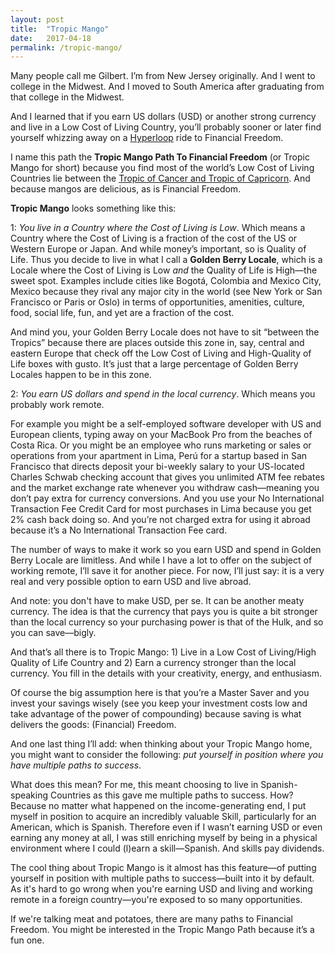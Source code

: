 ```yaml
---
layout: post
title:  "Tropic Mango"
date:   2017-04-18
permalink: /tropic-mango/
---
```

Many people call me Gilbert. I’m from New Jersey originally. And I went to college in the Midwest. And I moved to South America after graduating from that college in the Midwest.

And I learned that if you earn US dollars (USD) or another strong currency and live in a Low Cost of Living Country, you’ll probably sooner or later find yourself whizzing away on a [Hyperloop](https://en.wikipedia.org/wiki/Hyperloop) ride to Financial Freedom.

I name this path the **Tropic Mango Path To Financial Freedom** (or Tropic Mango for short) because you find most of the world’s Low Cost of Living Countries lie between the [Tropic of Cancer and Tropic of Capricorn](http://www.worldatlas.com/aatlas/imagee.htm). And because mangos are delicious, as is Financial Freedom.

**Tropic Mango** looks something like this:

1: *You live in a Country where the Cost of Living is Low*. Which means a Country where the Cost of Living is a fraction of the cost of the US or Western Europe or Japan. And while money’s important, so is Quality of Life. Thus you decide to live in what I call a **Golden Berry Locale**, which is a Locale where the Cost of Living is Low *and* the Quality of Life is High—the sweet spot. Examples include cities like Bogotá, Colombia and Mexico City, Mexico because they rival any major city in the world (see New York or San Francisco or Paris or Oslo) in terms of opportunities, amenities, culture, food, social life, fun, and yet are a fraction of the cost.

And mind you, your Golden Berry Locale does not have to sit “between the Tropics” because there are places outside this zone in, say, central and eastern Europe that check off the Low Cost of Living and High-Quality of Life boxes with gusto. It’s just that a large percentage of Golden Berry Locales happen to be in this zone.

2: *You earn US dollars and spend in the local currency*. Which means you probably work remote.

For example you might be a self-employed software developer with US and European clients, typing away on your MacBook Pro from the beaches of Costa Rica. Or you might be an employee who runs marketing or sales or operations from your apartment in Lima, Perú for a startup based in San Francisco that directs deposit your bi-weekly salary to your US-located Charles Schwab checking account that gives you unlimited ATM fee rebates and the market exchange rate whenever you withdraw cash—meaning you don’t pay extra for currency conversions. And you use your No International Transaction Fee Credit Card for most purchases in Lima because you get 2% cash back doing so. And you’re not charged extra for using it abroad because it’s a No International Transaction Fee card.

The number of ways to make it work so you earn USD and spend in Golden Berry Locale are limitless. And while I have a lot to offer on the subject of working remote, I’ll save it for another piece. For now, I’ll just say: it is a very real and very possible option to earn USD and live abroad.

And note: you don't have to make USD, per se. It can be another meaty currency. The idea is that the currency that pays you is quite a bit stronger than the local currency so your purchasing power is that of the Hulk, and so you can save—bigly.

And that’s all there is to Tropic Mango: 1) Live in a Low Cost of Living/High Quality of Life Country and 2) Earn a currency stronger than the local currency. You fill in the details with your creativity, energy, and enthusiasm.

Of course the big assumption here is that you’re a Master Saver and you invest your savings wisely (see you keep your investment costs low and take advantage of the power of compounding) because saving is what delivers the goods: (Financial) Freedom.

And one last thing I’ll add: when thinking about your Tropic Mango home, you might want to consider the following: *put yourself in position where you have multiple paths to success*.

What does this mean? For me, this meant choosing to live in Spanish-speaking Countries as this gave me multiple paths to success. How? Because no matter what happened on the income-generating end, I put myself in position to acquire an incredibly valuable Skill, particularly for an American, which is Spanish. Therefore even if I wasn’t earning USD or even earning any money at all, I was still enriching myself by being in a physical environment where I could (l)earn a skill—Spanish. And skills pay dividends.

The cool thing about Tropic Mango is it almost has this feature—of putting yourself in position with multiple paths to success—built into it by default. As it's hard to go wrong when you're earning USD and living and working remote in a foreign country—you're exposed to so many opportunities.

If we're talking meat and potatoes, there are many paths to Financial Freedom. You might be interested in the Tropic Mango Path because it’s a fun one.
